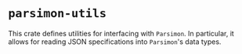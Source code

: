 # `parsimon-utils`

This crate defines utilities for interfacing with `Parsimon`. In particular, it
allows for reading JSON specifications into `Parsimon`'s data types.
